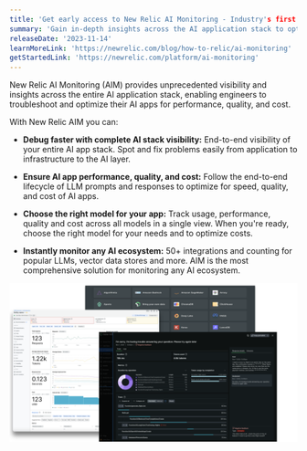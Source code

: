 ```yaml
---
title: 'Get early access to New Relic AI Monitoring - Industry's first APM for AI'
summary: 'Gain in-depth insights across the AI application stack to optimize for performance, quality and cost'
releaseDate: '2023-11-14'
learnMoreLink: 'https://newrelic.com/blog/how-to-relic/ai-monitoring'
getStartedLink: 'https://newrelic.com/platform/ai-monitoring'
---
```


New Relic AI Monitoring (AIM) provides unprecedented visibility and insights across the entire AI application stack, enabling engineers to troubleshoot and optimize their AI apps for performance, quality, and cost.

With New Relic AIM you can:

* **Debug faster with complete AI stack visibility:** End-to-end visibility of your entire AI app stack. Spot and fix problems easily from application to infrastructure to the AI layer.

* **Ensure AI app performance, quality, and cost:** Follow the end-to-end lifecycle of LLM prompts and responses to optimize for speed, quality, and cost of AI apps.

* **Choose the right model for your app:** Track usage, performance, quality and cost across all models in a single view. When you're ready, choose the right model for your needs and to optimize costs.

* **Instantly monitor any AI ecosystem:** 50+ integrations and counting for popular LLMs, vector data stores and more. AIM is the most comprehensive solution for monitoring any AI ecosystem.

![AIM image](./images/aim-whats-new.png "A screenshot showing AIM response view and tracing")





